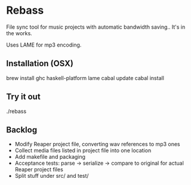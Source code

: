 Rebass
======

File sync tool  for music projects with automatic bandwidth saving.. It's in the works.

Uses LAME for mp3 encoding.

Installation (OSX)
------------------

brew install ghc haskell-platform lame
cabal update
cabal install

Try it out
---------- 

./rebass

Backlog
-------

- Modify Reaper project file, converting wav references to mp3 ones
- Collect media files listed in project file into one location
- Add makefile and packaging
- Acceptance tests: parse -> serialize -> compare to original for actual Reaper project files
- Split stuff under src/ and test/
